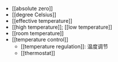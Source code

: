- [[absolute zero]]
- [[degree Celsius]]
- [[effective temperature]]
- [[high temperature]]; [[low temperature]]
- [[room temperature]]
- [[temperature control]]
    - [[temperature regulation]]: 温度调节
    - [[thermostat]]
